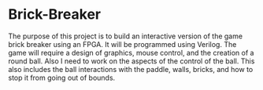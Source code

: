 Brick-Breaker
=============

The purpose of this project is to build an interactive version of the game brick breaker using an  FPGA. It will be programmed using Verilog. The game will require a design of graphics, mouse  control, and the creation of a round ball. Also I need to work on the aspects of the control of the  ball. This also includes the ball interactions with the paddle, walls, bricks, and how to stop it  from going out of bounds. 
